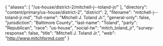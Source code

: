 {
  "aliases": [
    "/us-house/district-2/mitchell-j--toland-jr/"
  ],
  "directory": "content/primary/us-house/district-2",
  "district": 2,
  "filename": "mitchell-j--toland-jr.md",
  "full-name": "Mitchell J.  Toland Jr.",
  "general-only": false,
  "jurisdiction": "Baltimore County",
  "last-name": "Toland",
  "party": "Republican",
  "race": "us-house",
  "social-tw": "mitch_toland_jr",
  "survey-response": false,
  "title": "Mitchell J.  Toland Jr.",
  "web": "http://www.mitchformd.com"
}

